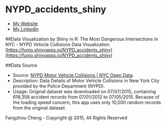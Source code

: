 # NYPD_accidents_shiny

* [My Website](http://www.fangzhoucheng.com)
* [My LinkedIn](https://www.linkedin.com/in/fangzhoucheng)

##Data Visualization by Shiny in R:
The Most Dangerous Intersections in NYC - NYPD Vehicle Collisions Data Visualization
[https://funjo.shinyapps.io/NYPD_accidents_shiny](https://funjo.shinyapps.io/NYPD_accidents_shiny)

##Data Source
* Source: [NYPD Motor Vehicle Collisions | NYC Open Data](https://data.cityofnewyork.us/Public-Safety/NYPD-Motor-Vehicle-Collisions/h9gi-nx95).
* Description: Data Details of Motor Vehicle Collisions in New York City provided by the Police Department (NYPD).
* Usage: Original dataset was downloaded on 07/07/2015, containing 618,358 accident records from 07/01/2012 to 07/05/2015. Because of the loading speed concern, this app uses only 10,000 random records from the original dataset.

Fangzhou Cheng - Copyright @ 2015, All Rights Reserved
